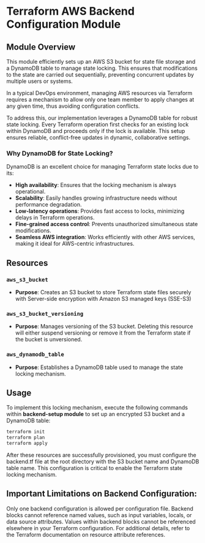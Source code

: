# Terraform AWS Backend Configuration Module

## Module Overview

This module efficiently sets up an AWS S3 bucket for state file storage and a DynamoDB table to manage state locking. This ensures that modifications to the state are carried out sequentially, preventing concurrent updates by multiple users or systems.

In a typical DevOps environment, managing AWS resources via Terraform requires a mechanism to allow only one team member to apply changes at any given time, thus avoiding configuration conflicts.

To address this, our implementation leverages a DynamoDB table for robust state locking. Every Terraform operation first checks for an existing lock within DynamoDB and proceeds only if the lock is available. This setup ensures reliable, conflict-free updates in dynamic, collaborative settings.

### Why DynamoDB for State Locking?

DynamoDB is an excellent choice for managing Terraform state locks due to its:
- **High availability**: Ensures that the locking mechanism is always operational.
- **Scalability**: Easily handles growing infrastructure needs without performance degradation.
- **Low-latency operations**: Provides fast access to locks, minimizing delays in Terraform operations.
- **Fine-grained access control**: Prevents unauthorized simultaneous state modifications.
- **Seamless AWS integration**: Works efficiently with other AWS services, making it ideal for AWS-centric infrastructures.

## Resources

### `aws_s3_bucket`
- **Purpose**: Creates an S3 bucket to store Terraform state files securely with Server-side encryption with Amazon S3 managed keys (SSE-S3)


### `aws_s3_bucket_versioning`
- **Purpose**: Manages versioning of the S3 bucket. Deleting this resource will either suspend versioning or remove it from the Terraform state if the bucket is unversioned.

### `aws_dynamodb_table`
- **Purpose**: Establishes a DynamoDB table used to manage the state locking mechanism.

## Usage

To implement this locking mechanism, execute the following commands within **backend-setup module** to set up an encrypted S3 bucket and a DynamoDB table:


```bash
terraform init
terraform plan
terraform apply
```

After these resources are successfully provisioned, you must configure the backend.tf file at the root directory with the S3 bucket name and DynamoDB table name. This configuration is critical to enable the Terraform state locking mechanism.

## Important Limitations on Backend Configuration:
Only one backend configuration is allowed per configuration file.
Backend blocks cannot reference named values, such as input variables, locals, or data source attributes.
Values within backend blocks cannot be referenced elsewhere in your Terraform configuration. For additional details, refer to the Terraform documentation on resource attribute references.